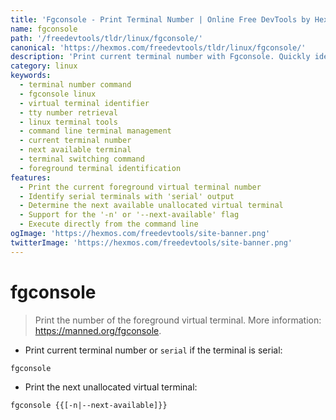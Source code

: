 ```yaml
---
title: 'Fgconsole - Print Terminal Number | Online Free DevTools by Hexmos'
name: fgconsole
path: '/freedevtools/tldr/linux/fgconsole/'
canonical: 'https://hexmos.com/freedevtools/tldr/linux/fgconsole/'
description: 'Print current terminal number with Fgconsole. Quickly identify the foreground virtual terminal and manage virtual terminals using Linux command line. Free online tool, no registration required.'
category: linux
keywords:
  - terminal number command
  - fgconsole linux
  - virtual terminal identifier
  - tty number retrieval
  - linux terminal tools
  - command line terminal management
  - current terminal number
  - next available terminal
  - terminal switching command
  - foreground terminal identification
features:
  - Print the current foreground virtual terminal number
  - Identify serial terminals with 'serial' output
  - Determine the next available unallocated virtual terminal
  - Support for the '-n' or '--next-available' flag
  - Execute directly from the command line
ogImage: 'https://hexmos.com/freedevtools/site-banner.png'
twitterImage: 'https://hexmos.com/freedevtools/site-banner.png'
---
```


# fgconsole

> Print the number of the foreground virtual terminal.
> More information: <https://manned.org/fgconsole>.

- Print current terminal number or `serial` if the terminal is serial:

`fgconsole`

- Print the next unallocated virtual terminal:

`fgconsole {{[-n|--next-available]}}`
